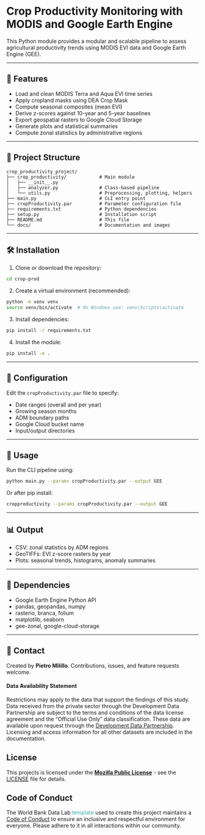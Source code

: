 # Crop Productivity Monitoring with MODIS and Google Earth Engine

This Python module provides a modular and scalable pipeline to assess agricultural productivity trends using MODIS EVI data and Google Earth Engine (GEE).

---

## 🚀 Features

- Load and clean MODIS Terra and Aqua EVI time series
- Apply cropland masks using DEA Crop Mask
- Compute seasonal composites (mean EVI)
- Derive z-scores against 10-year and 5-year baselines
- Export geospatial rasters to Google Cloud Storage
- Generate plots and statistical summaries
- Compute zonal statistics by administrative regions

---

## 📁 Project Structure

```
crop_productivity_project/
├── crop_productivity/            # Main module
│   ├── __init__.py
│   ├── analyzer.py               # Class-based pipeline
│   └── utils.py                  # Preprocessing, plotting, helpers
├── main.py                       # CLI entry point
├── cropProductivity.par          # Parameter configuration file
├── requirements.txt              # Python dependencies
├── setup.py                      # Installation script
├── README.md                     # This file
└── docs/                         # Documentation and images
```

---

## 🛠️ Installation

1. Clone or download the repository:
```bash
cd crop-prod
```

2. Create a virtual environment (recommended):
```bash
python -m venv venv
source venv/bin/activate  # On Windows use: venv\Scripts\activate
```

3. Install dependencies:
```bash
pip install -r requirements.txt
```

4. Install the module:
```bash
pip install -e .
```

---

## 📌 Configuration

Edit the `cropProductivity.par` file to specify:
- Date ranges (overall and per year)
- Growing season months
- ADM boundary paths
- Google Cloud bucket name
- Input/output directories

---

## 🧪 Usage

Run the CLI pipeline using:

```bash
python main.py --params cropProductivity.par --output GEE
```

Or after pip install:
```bash
cropproductivity --params cropProductivity.par --output GEE
```

---

## 📊 Output

- CSV: zonal statistics by ADM regions
- GeoTIFFs: EVI z-score rasters by year
- Plots: seasonal trends, histograms, anomaly summaries

---

## 🧩 Dependencies

- Google Earth Engine Python API
- pandas, geopandas, numpy
- rasterio, branca, folium
- matplotlib, seaborn
- gee-zonal, google-cloud-storage

---

## 📧 Contact

Created by **Pietro Milillo**. Contributions, issues, and feature requests welcome.

#### Data Availability Statement

Restrictions may apply to the data that support the findings of this study. Data received from the private sector through the Development Data Partnership are subject to the terms and conditions of the data license agreement and the “Official Use Only” data classification. These data are available upon request through the [Development Data Partnership](https://datapartnership.org/). Licensing and access information for all other datasets are included in the documentation.


## License

This projects is licensed under the [**Mozilla Public License**](https://opensource.org/license/mpl-2-0/) - see the [LICENSE](LICENSE) file for details.


## Code of Conduct

The World Bank Data Lab <span style="color:#3EACAD">template</span> used to create this project maintains a [Code of Conduct](docs/CODE_OF_CONDUCT.md) to ensure an inclusive and respectful environment for everyone. Please adhere to it in all interactions within our community.
